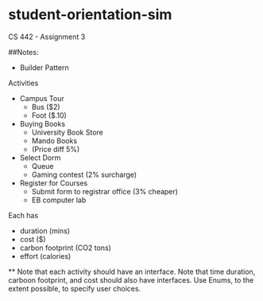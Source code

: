 # student-orientation-sim
CS 442 - Assignment 3

##Notes:
- Builder Pattern

Activities
- Campus Tour
    - Bus ($2)
    - Foot ($.10)
- Buying Books
    - University Book Store
    - Mando Books
    - (Price diff  5%)
- Select Dorm
    - Queue
    - Gaming contest (2% surcharge)
- Register for Courses
    - Submit form to registrar office (3% cheaper)
    - EB computer lab

Each has
- duration (mins)
- cost ($)
- carbon footprint (CO2 tons)
- effort (calories)

**
Note that each activity should have an interface.
Note that time duration, carboon footprint, and cost should also have interfaces.
Use Enums, to the extent possible, to specify user choices.
